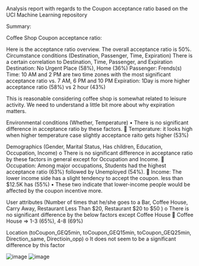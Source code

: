 Analysis report with regards to the Coupon acceptance ratio based on the UCI Machine Learning repository

Summary:

Coffee Shop Coupon acceptance ratio:

Here is the acceptance ratio overview. The overall acceptance ratio is 50%. 
Circumstance conditions (Destination, Passenger, Time, Expiration)
There is a certain correlation to Destination, Time, Passenger, and Expiration
Destination: No Urgent Place (58%), Home (36%)
Passenger: Frends(s)
Time: 10 AM and 2 PM are two time zones with the most significant acceptance ratio vs. 7 AM, 6 PM and 10 PM
Expiration: 1Day is more higher acceptance ratio (58%) vs 2 hour (43%)

This is reasonable considering coffee shop is somewhat related to leisure activity. We need to understand a little bit more about why expiration matters. 

Environmental conditions (Whether, Temperature) 
•	There is no significant difference in acceptance ratio by these factors.
	Temperature: it looks high when higher temperature case slightly acceptance raito gets higher (53%)

Demographics (Gender, Marital Status, Has children, Education, Occupation, Income)
o	There is no significant difference in acceptance ratio by these factors in general except for Occupation and Income.
	Occupation: Among major occupations, Students had the highest acceptance ratio (63%) followed by Unemployed (54%).
	Income: The lower income side has a slight tendency to accept the coupon. less than $12.5K has (55%)
•	These two indicate that lower-income people would be affected by the coupon incentive more.

User attributes (Number of times that he/she goes to a Bar, Coffee House, Carry Away, Restaurant Less Than $20, Restaurant $20 to $50 )
o	There is no significant difference by the below factors except Coffee House
	Coffee House => 1-3 (65%), 4-8 (69%) 

Location (toCoupon_GEQ5min, toCoupon_GEQ15min, toCoupon_GEQ25min, Direction_same, Directioin_opp)
o	It does not seem to be a significant difference by this factor

![image](https://github.com/toshiokimura/5.1_Coupon/assets/44044445/c8005f83-1104-4d21-814f-fc52ee9fd57b)
![image](https://github.com/toshiokimura/5.1_Coupon/assets/44044445/36b11b2d-88d2-48ff-99f4-e0a093937a26)

